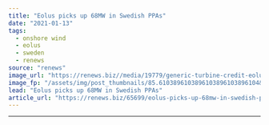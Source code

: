 ```yaml
---
title: "Eolus picks up 68MW in Swedish PPAs"
date: "2021-01-13"
tags: 
  - onshore wind
  - eolus
  - sweden
  - renews
source: "renews"
image_url: "https://renews.biz//media/19779/generic-turbine-credit-eolus.jpg?mode=crop&width=770&heightratio=0.6103896103896103896103896104&slimmage=true"
image_fp: "/assets/img/post_thumbnails/85.6103896103896103896103896104&slimmage=true"
lead: "Eolus picks up 68MW in Swedish PPAs"
article_url: "https://renews.biz/65699/eolus-picks-up-68mw-in-swedish-ppas/"
---
```


---

